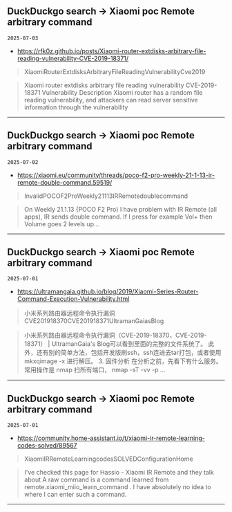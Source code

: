 ## DuckDuckgo search -> Xiaomi poc Remote arbitrary command
`2025-07-03`

* https://rfk0z.github.io/posts/Xiaomi-router-extdisks-arbitrary-file-reading-vulnerability-CVE-2019-18371/

<blockquote>
 XiaomiRouterExtdisksArbitraryFileReadingVulnerabilityCve2019
</blockquote>
<blockquote>
Xiaomi router extdisks arbitrary file reading vulnerability CVE-2019-18371 Vulnerability Description Xiaomi router has a random file reading vulnerability, and attackers can read server sensitive information through the vulnerability
</blockquote>

---

## DuckDuckgo search -> Xiaomi poc Remote arbitrary command
`2025-07-02`

* https://xiaomi.eu/community/threads/poco-f2-pro-weekly-21-1-13-ir-remote-double-command.59519/

<blockquote>
 InvalidPOCOF2ProWeekly21113IRRemotedoublecommand
</blockquote>
<blockquote>
On Weekly 21.1.13 {POCO F2 Pro) I have problem with IR Remote (all apps), IR sends double command. If I press for example Vol+ then Volume goes 2 levels up...
</blockquote>

---

## DuckDuckgo search -> Xiaomi poc Remote arbitrary command
`2025-07-01`

* https://ultramangaia.github.io/blog/2019/Xiaomi-Series-Router-Command-Execution-Vulnerability.html

<blockquote>
 小米系列路由器远程命令执行漏洞CVE201918370CVE201918371UltramanGaiasBlog
</blockquote>
<blockquote>
小米系列路由器远程命令执行漏洞（CVE-2019-18370，CVE-2019-18371） | UltramanGaia's Blog可以看到里面的完整的文件系统了。 此外，还有别的简单方法，包括开发版刷ssh，ssh连进去tar打包，或者使用 mkxqimage -x 进行解压。 3. 固件分析 在分析之前，先看下有什么服务。 常用操作是 nmap 扫所有端口， nmap -sT -vv -p ...
</blockquote>

---

## DuckDuckgo search -> Xiaomi poc Remote arbitrary command
`2025-07-01`

* https://community.home-assistant.io/t/xiaomi-ir-remote-learning-codes-solved/89567

<blockquote>
 XiaomiIRRemoteLearningcodesSOLVEDConfigurationHome
</blockquote>
<blockquote>
I've checked this page for Hassio - Xiaomi IR Remote and they talk about A raw command is a command learned from remote.xiaomi_miio_learn_command . I have absolutely no idea to where I can enter such a command.
</blockquote>

---

